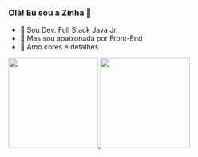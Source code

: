 ### Olá! Eu sou a Zinha 🦩



- 🔭 Sou Dev. Full Stack Java Jr.
- 🌱 Mas sou apaixonada por Front-End
- 👯 Amo cores e detalhes 

<div>
  <a href="https://www.linkedin.com/in/maria-pinheiro-feitosa/">
    <img height="180cm" src="https://github-readme-stats.vercel.app/api?username=Devzinha&show_icons=true&theme=dracula&include_all_commits=true&count_private=true"/>
    <img height="180cm" src="https://github-readme-stats.vercel.app/api/top-langs/?username=Devzinha&layout=compact&langs_count=168theme=dark"/>
    </div>
  
  <div style="display: inline_block"><br>
    <img align"center" alt="Zinha-Java" height="35" width="45" src="
   
  </div>


